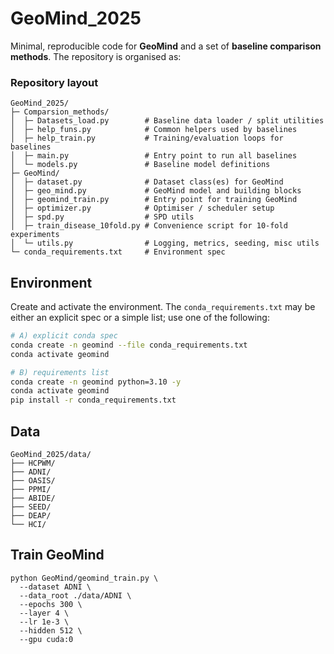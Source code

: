 
# GeoMind_2025

Minimal, reproducible code for **GeoMind** and a set of **baseline comparison methods**. The repository is organised as:

### Repository layout

```text
GeoMind_2025/
├─ Comparsion_methods/
│  ├─ Datasets_load.py        # Baseline data loader / split utilities
│  ├─ help_funs.py            # Common helpers used by baselines
│  ├─ help_train.py           # Training/evaluation loops for baselines
│  ├─ main.py                 # Entry point to run all baselines
│  └─ models.py               # Baseline model definitions
├─ GeoMind/
│  ├─ dataset.py              # Dataset class(es) for GeoMind
│  ├─ geo_mind.py             # GeoMind model and building blocks
│  ├─ geomind_train.py        # Entry point for training GeoMind
│  ├─ optimizer.py            # Optimiser / scheduler setup
│  ├─ spd.py                  # SPD utils
│  ├─ train_disease_10fold.py # Convenience script for 10-fold experiments
│  └─ utils.py                # Logging, metrics, seeding, misc utils
└─ conda_requirements.txt     # Environment spec
```



## Environment

Create and activate the environment. The `conda_requirements.txt` may be either an explicit spec or a simple list; use one of the following:

```bash
# A) explicit conda spec
conda create -n geomind --file conda_requirements.txt
conda activate geomind

# B) requirements list
conda create -n geomind python=3.10 -y
conda activate geomind
pip install -r conda_requirements.txt
```

## Data
```text
GeoMind_2025/data/
├── HCPWM/
├── ADNI/
├── OASIS/
├── PPMI/
├── ABIDE/
├── SEED/
├── DEAP/
└── HCI/
```

## Train GeoMind
```text
python GeoMind/geomind_train.py \
  --dataset ADNI \
  --data_root ./data/ADNI \
  --epochs 300 \
  --layer 4 \
  --lr 1e-3 \
  --hidden 512 \
  --gpu cuda:0
```
